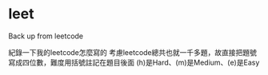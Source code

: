 # leet
Back up from leetcode

紀錄一下我的leetcode怎麼寫的
考慮leetcode總共也就一千多題，故直接把題號寫成四位數，難度用括號註記在題目後面
(h)是Hard、(m)是Medium、(e)是Easy
